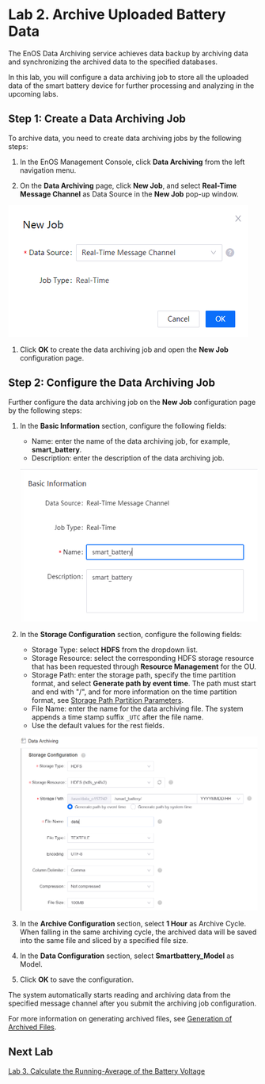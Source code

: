 # Lab 2. Archive Uploaded Battery Data

The EnOS Data Archiving service achieves data backup by archiving data and synchronizing the archived data to the specified databases.

In this lab, you will configure a data archiving job to store all the uploaded data of the smart battery device for further processing and analyzing in the upcoming labs.

## Step 1: Create a Data Archiving Job

To archive data, you need to create data archiving jobs by the following steps:

1. In the EnOS Management Console, click **Data Archiving** from the left navigation menu.

2. On the **Data Archiving** page, click **New Job**, and select **Real-Time Message Channel** as Data Source in the **New Job** pop-up window.

![](media/creating_archiving_job.png)

1. Click **OK** to create the data archiving job and open the **New Job** configuration page.

## Step 2: Configure the Data Archiving Job

Further configure the data archiving job on the **New Job** configuration page by the following steps:

1. In the **Basic Information** section, configure the following fields:

   - Name: enter the name of the data archiving job, for example, **smart_battery**.
   - Description: enter the description of the data archiving job.

   ![](media/archiving_basic_config.PNG)

1. In the **Storage Configuration** section, configure the following fields:

   - Storage Type: select **HDFS** from the dropdown list.
   - Storage Resource: select the corresponding HDFS storage resource that has been requested through **Resource Management** for the OU.
   - Storage Path: enter the storage path, specify the time partition format, and select **Generate path by event time**. The path must start and end with "/", and for more information on the time partition format, see [Storage Path Partition Parameters](https://support-cn5.envisioniot.com/docs/data-archiving/en/2.3.0/archive_storage.html#storage-path-partition-parameters).
   - File Name: enter the name for the data archiving file. The system appends a time stamp suffix `_UTC` after the file name.
   - Use the default values for the rest fields.

   ![](media/archiving_storage_config.png)

2. In the **Archive Configuration** section, select **1 Hour** as Archive Cycle. When falling in the same archiving cycle, the archived data will be saved into the same file and sliced by a specified file size.

3. In the **Data Configuration** section, select **Smartbattery_Model** as Model.

4. Click **OK** to save the configuration.

The system automatically starts reading and archiving data from the specified message channel after you submit the archiving job configuration.

For more information on generating archived files, see [Generation of Archived Files](https://support.envisioniot.com/docs/data-archiving/en/2.3.0/archive_storage#generation-of-archived-files).

## Next Lab

[Lab 3. Calculate the Running-Average of the Battery Voltage](303-3_calculating_average_voltage.md)
